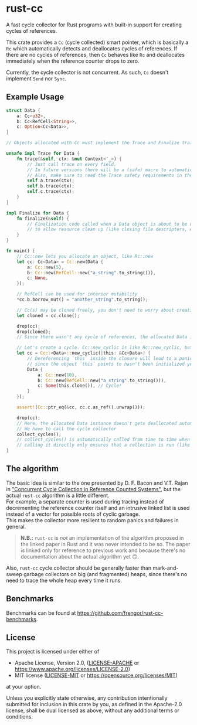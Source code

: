 # rust-cc

A fast cycle collector for Rust programs with built-in support for creating cycles of references.

This crate provides a `Cc` (cycle collected) smart pointer, which is basically a `Rc` which automatically detects and 
deallocates cycles of references. If there are no cycles of references, then `Cc` behaves like `Rc` and deallocates 
immediately when the reference counter drops to zero.

Currently, the cycle collector is not concurrent. As such, `Cc` doesn't implement `Send` nor `Sync`.

## Example Usage

```rust
struct Data {
    a: Cc<u32>,
    b: Cc<RefCell<String>>,
    c: Option<Cc<Data>>,
}

// Objects allocated with Cc must implement the Trace and Finalize traits:

unsafe impl Trace for Data {
    fn trace(&self, ctx: &mut Context<'_>) {
        // Just call trace on every field.
        // In future versions there will be a (safe) macro to automatically derive Trace.
        // Also, make sure to read the Trace safety requirements in the documentation!
        self.a.trace(ctx);
        self.b.trace(ctx);
        self.c.trace(ctx);
    }
}

impl Finalize for Data {
    fn finalize(&self) {
        // Finalization code called when a Data object is about to be deallocated
        // to allow resource clean up (like closing file descriptors, etc)
    }
}

fn main() {
    // Cc::new lets you allocate an object, like Rc::new
    let cc: Cc<Data> = Cc::new(Data {
        a: Cc::new(5),
        b: Cc::new(RefCell::new("a_string".to_string())),
        c: None,
    });

    // RefCell can be used for interior mutability
    *cc.b.borrow_mut() = "another_string".to_string();

    // Cc(s) may be cloned freely, you don't need to worry about creating cycles!
    let cloned = cc.clone();

    drop(cc);
    drop(cloned);
    // Since there wasn't any cycle of references, the allocated Data instance gets immediately deallocated

    // Let's create a cycle. Cc::new_cyclic is like Rc::new_cyclic, but `this` is NOT a weak reference
    let cc = Cc::<Data>::new_cyclic(|this: &Cc<Data>| {
        // Dereferencing `this` inside the closure will lead to a panic,
        // since the object `this` points to hasn't been initialized yet
        Data {
            a: Cc::new(10),
            b: Cc::new(RefCell::new("a_string".to_string())),
            c: Some(this.clone()), // Cycle!
        }
    });

    assert!(Cc::ptr_eq(&cc, cc.c.as_ref().unwrap()));

    drop(cc);
    // Here, the allocated Data instance doesn't gets deallocated automatically, since there is a cycle.
    // We have to call the cycle collector
    collect_cycles();
    // collect_cycles() is automatically called from time to time when creating new Ccs,
    // calling it directly only ensures that a collection is run (like at the end of the program)
}
```

## The algorithm

The basic idea is similar to the one presented by D. F. Bacon and V.T. Rajan in ["Concurrent Cycle Collection
in Reference Counted Systems"](https://pages.cs.wisc.edu/~cymen/misc/interests/Bacon01Concurrent.pdf),
but the actual `rust-cc` algorithm is a little different.  
For example, a separate counter is used during tracing instead of decrementing the reference counter itself and an
intrusive linked list is used instead of a vector for possible roots of cyclic garbage.  
This makes the collector more resilient to random panics and failures in general.

> **N.B.:** `rust-cc` is *not* an implementation of the algorithm proposed in the linked paper in Rust and it was never
> intended to be so. The paper is linked only for reference to previous work and because there's no documentation about
> the actual algorithm yet :upside_down_face:.

Also, `rust-cc` cycle collector should be generally faster than mark-and-sweep garbage collectors on big (and fragmented)
heaps, since there's no need to trace the whole heap every time it runs.

## Benchmarks

Benchmarks can be found at <https://github.com/frengor/rust-cc-benchmarks>.

## License

This project is licensed under either of

* Apache License, Version 2.0, ([LICENSE-APACHE](LICENSE-APACHE) or https://www.apache.org/licenses/LICENSE-2.0)
* MIT license ([LICENSE-MIT](LICENSE-MIT) or https://opensource.org/licenses/MIT)

at your option.

Unless you explicitly state otherwise, any contribution intentionally submitted for inclusion in this crate by you, 
as defined in the Apache-2.0 license, shall be dual licensed as above, without any additional terms or conditions.
